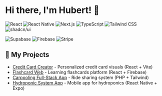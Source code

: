 # Hi there, I'm Hubert! 👋 

![React](https://img.shields.io/badge/react-%2320232a.svg?style=for-the-badge&logo=react&logoColor=%2361DAFB)
![React Native](https://img.shields.io/badge/react_native-%2320232a.svg?style=for-the-badge&logo=react&logoColor=%2361DAFB)
![Next.js](https://img.shields.io/badge/Next-black?style=for-the-badge&logo=next.js&logoColor=white)
![TypeScript](https://img.shields.io/badge/typescript-%23007ACC.svg?style=for-the-badge&logo=typescript&logoColor=white)
![Tailwind CSS](https://img.shields.io/badge/tailwindcss-%2338B2AC.svg?style=for-the-badge&logo=tailwind-css&logoColor=white)
![shadcn/ui](https://img.shields.io/badge/shadcn/ui-000000?style=for-the-badge&logo=react&logoColor=white)

![Supabase](https://img.shields.io/badge/Supabase-3ECF8E?style=for-the-badge&logo=supabase&logoColor=white)
![Firebase](https://img.shields.io/badge/Firebase-039BE5?style=for-the-badge&logo=Firebase&logoColor=white)
![Stripe](https://img.shields.io/badge/Stripe-008CDD?style=for-the-badge&logo=stripe&logoColor=white)

## 🚀 My Projects

- [Credit Card Creator](https://hubertmilewski.github.io/credit_card_website/) - Personalized credit card visuals (React + Vite)
- [Flashcard Web](https://hubertmilewski.github.io/Flashcard-website/) - Learning flashcards platform (React + Firebase)
- [Carpooling Full-Stack App](https://ecoride.domalewscy.pl/) - Ride sharing system (PHP + Tailwind)
- [Hydroponic System App](https://github.com/hubertmilewski/HydroGrow) - Mobile app for hydroponics (React Native + Expo)
